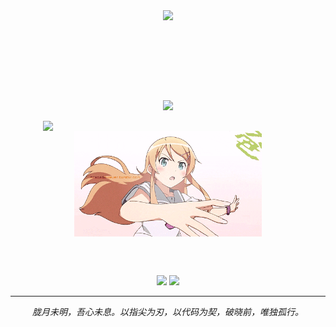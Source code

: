 <!-- 🌙 胧月打字机欢迎语（改进版） -->
<div align="center" style="min-height: 100px; padding-bottom: 30px;">
  <img src="https://readme-typing-svg.demolab.com?font=Fira+Code&size=24&duration=3000&pause=800&color=B388EB&center=true&vCenter=true&multiline=true&width=600&height=80&lines=Under+the+Hazy+Moonlight...;I+code+in+silence+but+not+without+purpose." />
</div>

<!-- 🌊 胧月波浪横幅 -->
<p align="center">
  <img src="https://capsule-render.vercel.app/api?type=waving&color=0:b388eb,100:7c5cc4&height=100&section=header&text=月下编程者&fontSize=32&fontColor=ffffff" />
</p>

<!-- 💻 技术图 & Kirino 动图布局 -->
<div style="display: flex; justify-content: space-around; align-items: center; flex-wrap: wrap;">

  <!-- 技术图 -->
  <img src="https://github-readme-stats.vercel.app/api/top-langs/?username=Qimin-Shen&layout=compact&theme=radical" width="400"/>

  <!-- 动图（可替换） -->
  <img src="./assets/kirino.gif" width="300"/>

</div>

<br><br>

<!-- 🛡️ 中二徽章区 -->
<p align="center">
  <img src="https://img.shields.io/badge/孤月下的编程者-沉默前行-purple?style=for-the-badge&logo=codeforces" />
  <img src="https://img.shields.io/badge/代码即信仰-不灭之火-ff77ff?style=for-the-badge&logo=visualstudiocode" />
</p>

---

<!-- 🥀 胧月宣言 -->
<p align="center"><i>
  胧月未明，吾心未息。以指尖为刃，以代码为契，破晓前，唯独孤行。
</i></p>
